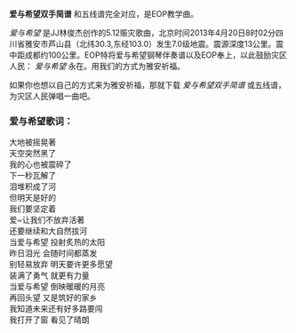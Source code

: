 

**爱与希望双手简谱** 和五线谱完全对应，是EOP教学曲。

_爱与希望_
是JJ林俊杰创作的5.12赈灾歌曲，北京时间2013年4月20日8时02分四川省雅安市芦山县（北纬30.3,东经103.0）发生7.0级地震。震源深度13公里。震中距成都约100公里。EOP特将爱与希望钢琴伴奏谱以及EOP奉上，以此鼓励灾区人民：
_爱与希望_ 永在。用我们的方式为雅安祈福。

如果你也想以自己的方式来为雅安祈福，那就下载 _爱与希望双手简谱_ 或五线谱，为灾区人民弹唱一曲吧。

### 爱与希望歌词：

大地被摇晃著  
天空突然黑了  
我的心也被震碎了  
下一秒瓦解了  
泪堆积成了河  
但明天是好的  
我们要坚定着  
爱~让我们不放弃活著  
还要继续和大自然拔河  
当爱与希望 投射炙热的太阳  
昨日泪光 会随时间都蒸发  
别轻易放弃 明天要许更多愿望  
装满了勇气 就更有力量  
当爱与希望 倒映暖暖的月亮  
再回头望 又是筑好的家乡  
我知道未来还有好多路要闯  
我打开了窗 看见了晴朗


